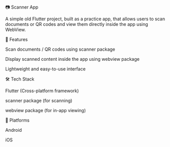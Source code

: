 📷 Scanner App

A simple old Flutter project, built as a practice app, that allows users to scan documents or QR codes and view them directly inside the app using WebView.

🚀 Features

Scan documents / QR codes using scanner package

Display scanned content inside the app using webview package

Lightweight and easy-to-use interface

🛠️ Tech Stack

Flutter (Cross-platform framework)

scanner package (for scanning)

webview package (for in-app viewing)

📱 Platforms

Android

iOS
